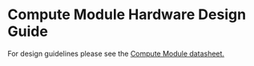 # Compute Module Hardware Design Guide

For design guidelines please see the [Compute Module datasheet.](RPI-CM-DATASHEET-V1_0.pdf)
